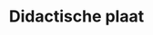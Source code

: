 ---
title: "Didactische plaat"
slug: "bmw"
description: "Ontwerp van een didactische plaat met als onderwerp 'classic cars'."
type: "intern"
members:
    - name: "Niels Dewelde"
      direction: "Crossmedia Ontwerp"
      subdirection: "Graphic Design"
      disk: "2e Schijf"
thumbnail:
    url: "thumb.jpg"
    alt: ""
    height: 1
    width: 1
    text-color: "344072"
    background-color: "344072"
media:
    - url: "1.visual.png"
      type: "image"
      text: "Detail van de wagen. Alle elementen in dit ontwerp zijn getekend met Adobe Illustrator."
    - url: "2.poster.png"
      type: "image"
      text: "Afgewerkte poster"
created: 20/01/2017
order: 2
---